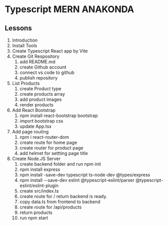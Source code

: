 # Typescript MERN ANAKONDA

## Lessons

1. Introduction
2. Install Tools
3. Create Typescript React app by Vite
4. Create Git Respository
    1. add README.md
    2. create Github account
    3. connect vs code to github
    4. publish repository
5. List Products
   1. create Product type
   2. create products array
   3. add product images
   4. render products
6. Add React Bootstrap
   1. npm install react-bootstrap bootstrap
   2. import bootstrap css
   3. update App.tsx
7. Add page routing
   1. npm i react-router-dom
   2. create route for home page
   3. create router for product page
   4. add helmet for settting page title
8. Create Node.JS Server
   1. create backend folder and run npm init
   2. npm install express
   3. npm install -save-dev typescript ts-node-dev @types/express
   4. npm install --save-dev eslint @typescript-eslint/parser @typescript-eslint/eslint-plugin
   5. create src/index.ts
   6. create route for / return backend is ready.
   7. copy data.ts from frontend to backend
   8. create route for /api/products
   9. return products
   10. run npm start